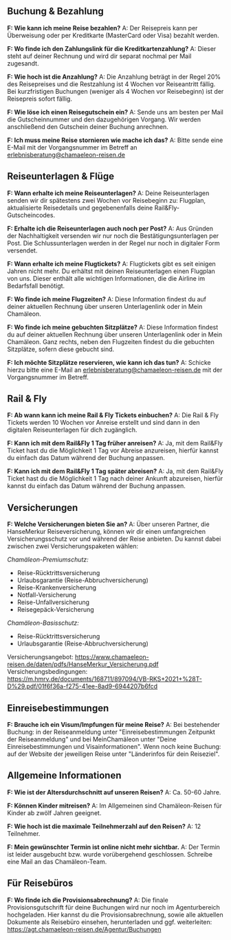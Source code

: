 ## Buchung & Bezahlung
**F: Wie kann ich meine Reise bezahlen?**
A: Der Reisepreis kann per Überweisung oder per Kreditkarte (MasterCard oder Visa) bezahlt werden.

**F: Wo finde ich den Zahlungslink für die Kreditkartenzahlung?**
A: Dieser steht auf deiner Rechnung und wird dir separat nochmal per Mail zugesandt.

**F: Wie hoch ist die Anzahlung?**
A: Die Anzahlung beträgt in der Regel 20% des Reisepreises und die Restzahlung ist 4 Wochen vor Reiseantritt fällig. Bei kurzfristigen Buchungen (weniger als 4 Wochen vor Reisebeginn) ist der Reisepreis sofort fällig.

**F: Wie löse ich einen Reisegutschein ein?**
A: Sende uns am besten per Mail die Gutscheinnummer und den dazugehörigen Vorgang. Wir werden anschließend den Gutschein deiner Buchung anrechnen.

**F: Ich muss meine Reise stornieren wie mache ich das?**
A: Bitte sende eine E-Mail mit der Vorgangsnummer im Betreff an erlebnisberatung@chamaeleon-reisen.de

## Reiseunterlagen & Flüge
**F: Wann erhalte ich meine Reiseunterlagen?**
A: Deine Reiseunterlagen senden wir dir spätestens zwei Wochen vor Reisebeginn zu: Flugplan, aktualisierte Reisedetails und gegebenenfalls deine Rail&Fly-Gutscheincodes.

**F: Erhalte ich die Reiseunterlagen auch noch per Post?**
A: Aus Gründen der Nachhaltigkeit versenden wir nur noch die Bestätigungsunterlagen per Post. Die Schlussunterlagen werden in der Regel nur noch in digitaler Form versendet.

**F: Wann erhalte ich meine Flugtickets?**
A: Flugtickets gibt es seit einigen Jahren nicht mehr. Du erhältst mit deinen Reiseunterlagen einen Flugplan von uns. Dieser enthält alle wichtigen Informationen, die die Airline im Bedarfsfall benötigt.

**F: Wo finde ich meine Flugzeiten?**
A: Diese Information findest du auf deiner aktuellen Rechnung über unseren Unterlagenlink oder in Mein Chamäleon.

**F: Wo finde ich meine gebuchten Sitzplätze?**
A: Diese Information findest du auf deiner aktuellen Rechnung über unseren Unterlagenlink oder in Mein Chamäleon. Ganz rechts, neben den Flugzeiten findest du die gebuchten Sitzplätze, sofern diese gebucht sind.

**F: Ich möchte Sitzplätze reservieren, wie kann ich das tun?**
A: Schicke hierzu bitte eine E-Mail an erlebnisberatung@chamaeleon-reisen.de mit der Vorgangsnummer im Betreff.

## Rail & Fly
**F: Ab wann kann ich meine Rail & Fly Tickets einbuchen?**
A: Die Rail & Fly Tickets werden 10 Wochen vor Anreise erstellt und sind dann in den digitalen Reiseunterlagen für dich zugänglich.

**F: Kann ich mit dem Rail&Fly 1 Tag früher anreisen?**
A: Ja, mit dem Rail&Fly Ticket hast du die Möglichkeit 1 Tag vor Abreise anzureisen, hierfür kannst du einfach das Datum während der Buchung anpassen.

**F: Kann ich mit dem Rail&Fly 1 Tag später abreisen?**
A: Ja, mit dem Rail&Fly Ticket hast du die Möglichkeit 1 Tag nach deiner Ankunft abzureisen, hierfür kannst du einfach das Datum während der Buchung anpassen.

## Versicherungen
**F: Welche Versicherungen bieten Sie an?**
A: Über unseren Partner, die HanseMerkur Reiseversicherung, können wir dir einen umfangreichen Versicherungsschutz vor und während der Reise anbieten. Du kannst dabei zwischen zwei Versicherungspaketen wählen:

*Chamäleon-Premiumschutz:*
- Reise-Rücktrittsversicherung
- Urlaubsgarantie (Reise-Abbruchversicherung)
- Reise-Krankenversicherung
- Notfall-Versicherung
- Reise-Unfallversicherung
- Reisegepäck-Versicherung

*Chamäleon-Basisschutz:*
- Reise-Rücktrittsversicherung
- Urlaubsgarantie (Reise-Abbruchversicherung)

Versicherungsangebot: https://www.chamaeleon-reisen.de/daten/pdfs/HanseMerkur_Versicherung.pdf
Versicherungsbedingungen: https://m.hmrv.de/documents/168711/897094/VB-RKS+2021+%28T-D%29.pdf/01f6f36a-f275-41ee-8ad9-6944207b6fcd

## Einreisebestimmungen
**F: Brauche ich ein Visum/Impfungen für meine Reise?**
A: Bei bestehender Buchung: in der Reiseanmeldung unter "Einreisebestimmungen Zeitpunkt der Reiseanmeldung" und bei MeinChamäleon unter "Deine Einreisebestimmungen und Visainformationen". Wenn noch keine Buchung: auf der Website der jeweiligen Reise unter "Länderinfos für dein Reiseziel".

## Allgemeine Informationen
**F: Wie ist der Altersdurchschnitt auf unseren Reisen?**
A: Ca. 50-60 Jahre.

**F: Können Kinder mitreisen?**
A: Im Allgemeinen sind Chamäleon-Reisen für Kinder ab zwölf Jahren geeignet.

**F: Wie hoch ist die maximale Teilnehmerzahl auf den Reisen?**
A: 12 Teilnehmer.

**F: Mein gewünschter Termin ist online nicht mehr sichtbar.**
A: Der Termin ist leider ausgebucht bzw. wurde vorübergehend geschlossen. Schreibe eine Mail an das Chamäleon-Team.

## Für Reisebüros
**F: Wo finde ich die Provisionsabrechnung?**
A: Die finale Provisionsgutschrift für deine Buchungen wird nur noch im Agenturbereich hochgeladen. Hier kannst du die Provisionsabrechnung, sowie alle aktuellen Dokumente als Reisebüro einsehen, herunterladen und ggf. weiterleiten: https://agt.chamaeleon-reisen.de/Agentur/Buchungen
